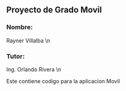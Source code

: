 <h2>Proyecto de Grado Movil</h2>

<h3>Nombre:</h3>Rayner Villalba \n
<h3>Tutor:</h3>Ing. Orlando Rivera \n

Este contiene codigo para la aplicacion Movil
